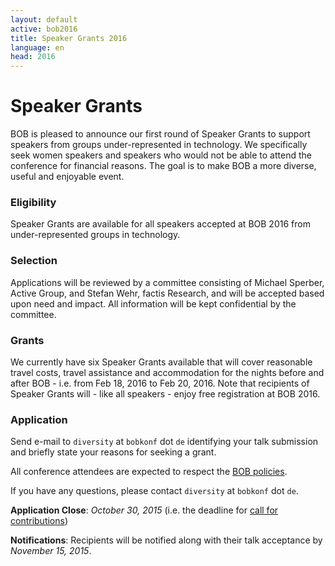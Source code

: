```yaml
---
layout: default
active: bob2016
title: Speaker Grants 2016
language: en
head: 2016
---
```


# Speaker Grants

BOB is pleased to announce our first round of Speaker Grants to
support speakers from groups under-represented in technology.  We
specifically seek women speakers and speakers who would not be able to
attend the conference for financial reasons.  The goal is to make BOB
a more diverse, useful and enjoyable event.

### Eligibility

Speaker Grants are available for all speakers accepted at
BOB 2016 from under-represented groups in technology.

### Selection

Applications will be reviewed by a committee consisting of
Michael Sperber, Active Group, and Stefan Wehr, factis Research, and
will be accepted based upon need and impact. All information will be
kept confidential by the committee.

### Grants

We currently have six Speaker Grants available that will cover
reasonable travel costs, travel assistance and accommodation for the
nights before and after BOB - i.e. from Feb 18, 2016 to Feb 20, 2016.
Note that recipients of Speaker Grants will - like all speakers -
enjoy free registration at BOB 2016.

### Application

Send e-mail to `diversity` at `bobkonf` dot `de` identifying your talk
submission and briefly state your reasons for seeking a grant.

All conference attendees are expected to respect the [BOB
policies](http://bobkonf.de/en/policies.html).

If you have any questions, please contact `diversity` at `bobkonf` dot
`de`.

**Application Close**: *October 30, 2015* (i.e. the deadline for
[call for contributions](cfp.html))

**Notifications**: Recipients will be notified along with their talk
acceptance by *November 15, 2015*.
